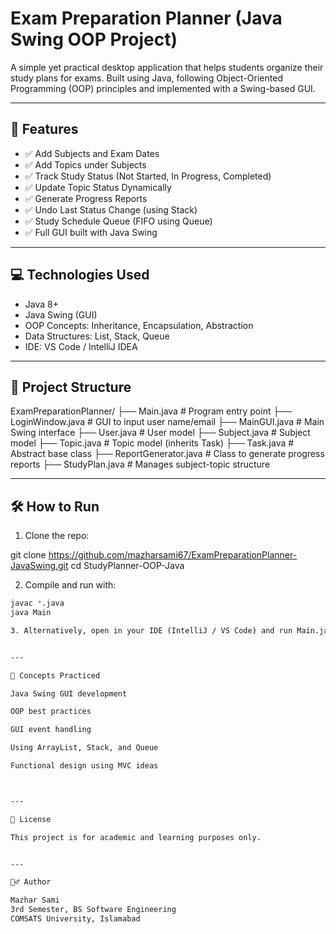 # Exam Preparation Planner (Java Swing OOP Project)

A simple yet practical desktop application that helps students organize their study plans for exams. Built using Java, following Object-Oriented Programming (OOP) principles and implemented with a Swing-based GUI.

---

## 📌 Features

- ✅ Add Subjects and Exam Dates
- ✅ Add Topics under Subjects
- ✅ Track Study Status (Not Started, In Progress, Completed)
- ✅ Update Topic Status Dynamically
- ✅ Generate Progress Reports
- ✅ Undo Last Status Change (using Stack)
- ✅ Study Schedule Queue (FIFO using Queue)
- ✅ Full GUI built with Java Swing

---

## 💻 Technologies Used

- Java 8+
- Java Swing (GUI)
- OOP Concepts: Inheritance, Encapsulation, Abstraction
- Data Structures: List, Stack, Queue
- IDE: VS Code / IntelliJ IDEA

---

## 🧱 Project Structure

ExamPreparationPlanner/ ├── Main.java                # Program entry point ├── LoginWindow.java         # GUI to input user name/email ├── MainGUI.java             # Main Swing interface ├── User.java                # User model ├── Subject.java             # Subject model ├── Topic.java               # Topic model (inherits Task) ├── Task.java                # Abstract base class ├── ReportGenerator.java     # Class to generate progress reports ├── StudyPlan.java           # Manages subject-topic structure

---

## 🛠 How to Run

1. Clone the repo:

git clone https://github.com/mazharsami67/ExamPreparationPlanner-JavaSwing.git cd StudyPlanner-OOP-Java

2. Compile and run with:
```bash
javac *.java
java Main

3. Alternatively, open in your IDE (IntelliJ / VS Code) and run Main.java.


---

🧠 Concepts Practiced

Java Swing GUI development

OOP best practices

GUI event handling

Using ArrayList, Stack, and Queue

Functional design using MVC ideas



---

📜 License

This project is for academic and learning purposes only.


---

🙋‍♂ Author

Mazhar Sami
3rd Semester, BS Software Engineering
COMSATS University, Islamabad
